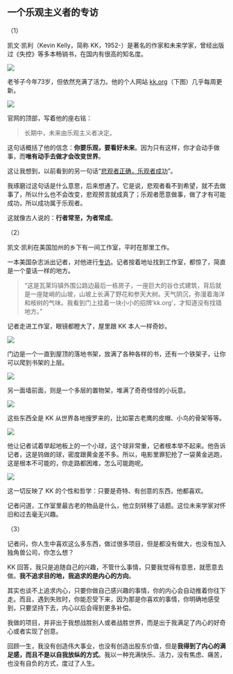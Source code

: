 ## 一个乐观主义者的专访

（1）

凯文·凯利（Kevin Kelly，简称 KK，1952-）是著名的作家和未来学家，曾经出版过《失控》等多本畅销书，在国内有很高的知名度。

![](https://cdn.beekka.com/blogimg/asset/202510/bg2025102509.webp)

老爷子今年73岁，但依然充满了活力。他的个人网站 [kk.org](http://kk.org/)（下图）几乎每周更新。

![](https://cdn.beekka.com/blogimg/asset/202507/bg2025070410.webp)

官网的顶部，写着他的座右铭：

> 长期中，未来由乐观主义者决定。

这句话概括了他的信念：**你要乐观，要看好未来**。因为只有这样，你才会动手做事，而**唯有动手去做才会改变世界**。

这让我想到，以前看到的另一句话“[悲观者正确，乐观者成功](https://www.ruanyifeng.com/blog/2022/02/weekly-issue-194.html)”。

我琢磨过这句话是什么意思，后来想通了。它是说，悲观者看不到希望，就不去做事了，所以什么也不会改变，悲观预言就成真了；乐观者愿意做事，做了才有可能成功，所以成功属于乐观者。

这就像古人说的：**行者常至，为者常成**。

（2）

凯文·凯利在美国加州的乡下有一间工作室，平时在那里工作。

一本美国杂志派出记者，对他进行[专访](https://joincolossus.com/article/flounder-mode/)。记者按着地址找到工作室，都惊了，简直是一个童话一样的地方。

> “这是瓦莱玛镇外围公路边最后一栋房子，一座巨大的谷仓式建筑，背后就是一座陡峭的山坡，山坡上长满了野花和参天大树。天气阴沉，弥漫着海洋和桉树的气味。我看到门上挂着一块小小的招牌‘kk.org’，才知道没有找错地方。”

记者走进工作室，眼镜都瞪大了，屋里跟 KK 本人一样奇妙。

![](https://cdn.beekka.com/blogimg/asset/202507/bg2025070411.webp)

门边是一个一直到屋顶的落地书架，放满了各种各样的书，还有一个铁架子，让你可以爬到书架的上层。

![](https://cdn.beekka.com/blogimg/asset/202507/bg2025070413.webp)

另一面墙前面，则是一个多层的置物架，堆满了奇奇怪怪的小玩意。

![](https://cdn.beekka.com/blogimg/asset/202507/bg2025070412.webp)

这些东西全是 KK 从世界各地搜罗来的，比如蒙古老鹰的皮帽、小鸟的骨架等等。

![](https://cdn.beekka.com/blogimg/asset/202507/bg2025070415.webp)

他让记者试着举起地板上的一个小球，这个球非常重，记者根本举不起来。他告诉记者，这是钨做的球，密度跟黄金差不多。所以，电影里罪犯抢了一袋黄金逃跑，这是根本不可能的，你走路都困难，怎么可能跑呢。

![](https://cdn.beekka.com/blogimg/asset/202507/bg2025070414.webp)

这一切反映了 KK 的个性和哲学：只要是奇特、有创意的东西，他都喜欢。

记者问道，工作室里最古老的物品是什么，他立刻转移了话题。这位未来学家对怀旧和过去毫无兴趣。

（3）

记者问，你人生中喜欢这么多东西，做过很多项目，但是都没有做大，也没有加入独角兽公司，你怎么想？

KK 回答，我只是追随自己的兴趣，不管什么事情，只要我觉得有意思，就愿意去做。**我不追求目的地，我追求的是内心的方向**。

其实也谈不上追求内心，只要你做自己感兴趣的事情，你的内心会自动推着你往下走。而且，遇到失败时，你能忍受下来，因为那是你喜欢的事情，你明确地感受到，只要坚持下去，内心以后会得到更多补偿。

我做的项目，并非出于我想战胜别人或者战胜世界，而是出于我满足了内心的好奇心或者实现了创意。

回顾一生，我没有创造伟大事业，也没有创造出股东价值，但是**我得到了内心的满足感，而且不是以自我放纵的方式**。我以一种充满快乐、活力，没有焦虑、痛苦，也没有自负的方式，度过了人生。
